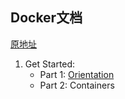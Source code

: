 ## Docker文档

[原地址](https://docs.docker.com/get-started/)

1. Get Started:
    - Part 1: [Orientation](./start/getStart_1.md)
    - Part 2: Containers
